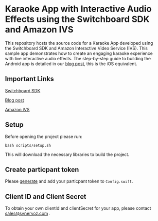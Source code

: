 # Karaoke App with Interactive Audio Effects using the Switchboard SDK and Amazon IVS

This repository hosts the source code for a Karaoke App developed using the Switchboard SDK and Amazon Interactive Video Service (IVS). This sample app demonstrates how to create an engaging karaoke experience with live interactive audio effects. The step-by-step guide to building the Android app is detailed in our [blog post](https://community.aws/content/2bjOZXGNZtYebdF5GQvE5Tk1SK2/add-interactive-audio-to-amazon-ivs-live-streams-with-the-switchboard-sdk-karaoke-app-example), this is the iOS equivalent. 


## Important Links

<a href="https://docs.switchboard.audio/" target="_blank">Switchboard SDK</a>

<a href="https://community.aws/content/2bjOZXGNZtYebdF5GQvE5Tk1SK2/add-interactive-audio-to-amazon-ivs-live-streams-with-the-switchboard-sdk-karaoke-app-example" target="_blank">Blog post</a> 

<a href="https://docs.aws.amazon.com/ivs/" target="_blank">Amazon IVS</a>

## Setup

Before opening the project please run:

```
bash scripts/setup.sh
```

This will download the necessary libraries to build the project.

## Create particpant token

Please <a href="https://docs.aws.amazon.com/ivs/latest/RealTimeUserGuide/getting-started-distribute-tokens.html#getting-started-distribute-tokens-console" target="_blank">generate</a> and add your particpant token to `Config.swift`.

## Client ID and Client Secret

To obtain your own clientId and clientSecret for your app, please contact sales@synervoz.com .